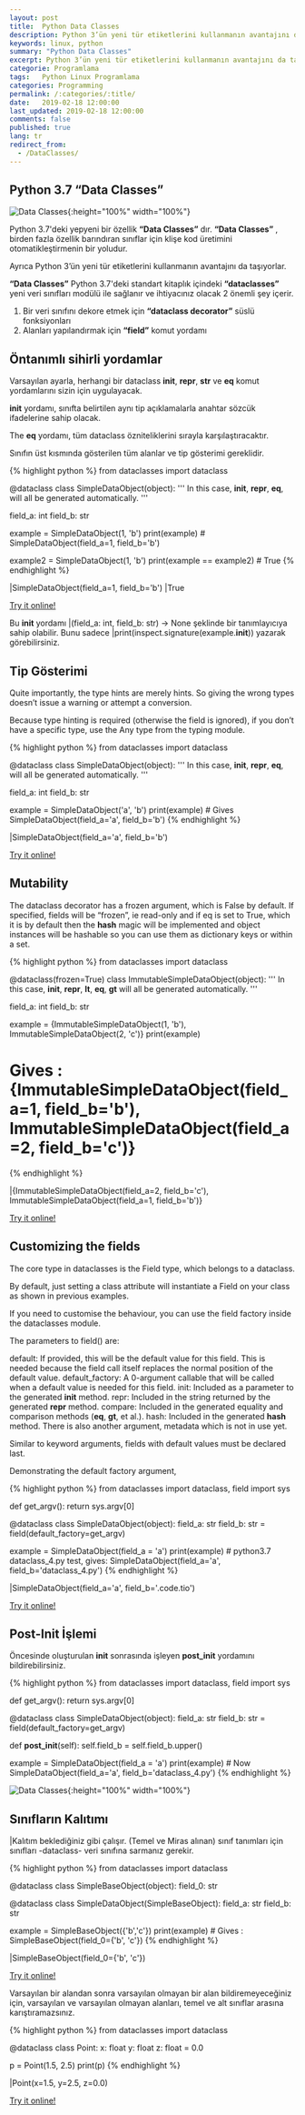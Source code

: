 ```yaml
---
layout: post
title:  Python Data Classes
description: Python 3’ün yeni tür etiketlerini kullanmanın avantajını da taşıyorlar.
keywords: linux, python
summary: "Python Data Classes"
excerpt: Python 3’ün yeni tür etiketlerini kullanmanın avantajını da taşıyorlar.
categorie: Programlama
tags:   Python Linux Programlama
categories: Programming
permalink: /:categories/:title/
date:   2019-02-18 12:00:00
last_updated: 2019-02-18 12:00:00
comments: false
published: true
lang: tr
redirect_from:
  - /DataClasses/
---
```

 
  
## Python 3.7 “Data Classes”

![Data Classes](/images/data-class/data-class.jpg "Data Classes"){:height="100%" width="100%"}

Python 3.7'deki yepyeni bir özellik __“Data Classes”__ dır. __“Data Classes”__ , birden fazla özellik barındıran sınıflar için klişe kod üretimini otomatikleştirmenin bir yoludur.

Ayrıca Python 3’ün yeni tür etiketlerini kullanmanın avantajını da taşıyorlar.

__“Data Classes”__  Python 3.7'deki standart kitaplık içindeki  __“dataclasses”__ yeni veri sınıfları modülü ile sağlanır ve ihtiyacınız olacak 2 önemli şey içerir.
 
1. Bir veri sınıfını dekore etmek için __“dataclass decorator”__ süslü fonksiyonları
2. Alanları yapılandırmak için __“field”__ komut yordamı

## Öntanımlı sihirli yordamlar
Varsayılan ayarla,  herhangi bir dataclass  __init__, __repr__, __str__ ve __eq__ komut yordamlarını sizin için uygulayacak.

__init__ yordamı, sınıfta belirtilen aynı tip açıklamalarla anahtar sözcük ifadelerine sahip olacak.

The __eq__ yordamı, tüm dataclass özniteliklerini sırayla karşılaştıracaktır.

Sınıfın üst kısmında gösterilen tüm alanlar ve tip gösterimi gereklidir. 

{% highlight python %}
from dataclasses import dataclass

@dataclass
class SimpleDataObject(object):
  '''
  In this case,
  __init__, __repr__, __eq__,  will all be generated automatically.
  '''
  
  field_a: int
  field_b: str

example = SimpleDataObject(1, 'b')
print(example)  # SimpleDataObject(field_a=1, field_b='b')

example2 = SimpleDataObject(1, 'b')
print(example == example2)  # True
{% endhighlight %}

|SimpleDataObject(field_a=1, field_b='b')
|True

[Try it online!](https://tio.run/##jU7BTsMwDL3nK57EIatUIQG3SpE4cNmJA9wrt/VYUJqUxBPs64tXuu2wC1JiP9vvPXs6yj7Fp3ne5TRiIKE@UClc4McpZbm2jHm@4iXiTTmBX7T72n1yL5u0pKoxgLVW4zZC9r6gp8K11m3ro5e2rRVlnvIf4q9TxrcPAaS/Y3xw5EzCA@ggaSTxvU6O9xdnfTvPYWipgY9yKbsGRbIx/EOn4@Bur3yoYTtbmSmrcLMSK@DulrqucCpZ7d0iPds//tsfzuEsWna95wPP8y8 "Python 3 – Try It Online")


Bu __init__  yordamı 
|(field_a: int, field_b: str) -> None 
şeklinde bir tanımlayıcıya sahip olabilir. Bunu sadece 
|print(inspect.signature(example.__init__)) 
yazarak görebilirsiniz.

## Tip Gösterimi
Quite importantly, the type hints are merely hints. So giving the wrong types doesn’t issue a warning or attempt a conversion.

Because type hinting is required (otherwise the field is ignored), if you don’t have a specific type, use the Any type from the typing module.


{% highlight python %}
from dataclasses import dataclass


@dataclass
class SimpleDataObject(object):
  '''
  In this case,
  __init__, __repr__, __eq__,  will all be generated automatically.
  '''
  
  field_a: int
  field_b: str

example = SimpleDataObject('a', 'b')
print(example)  # Gives SimpleDataObject(field_a='a', field_b='b')
{% endhighlight %}

|SimpleDataObject(field_a='a', field_b='b')

[Try it online!](https://tio.run/##bU9Na8MwDL37VzzYwQ2EXnYLBHYYjJ126A8wSqKuHo6d2drW/vpUyUJ72EDS09O3poucUnyc52NOIwYS6gOVwgV@nFKWe8gY83Qnq8VBiwI/a/St@@BedmmFqjGAtVbta4ScfEFPhWvlzvnoxblavcxT/vX4c0H8@BBAqh3jnSNnEh5AX5JGEt9r5rK/TVY5eg6DowY@yo12DYpkY/hMy3Fo/15pydawna3MlLV1t5VWwANe/Df/89i2ql1bt0XtMmKerw "Python 3 – Try It Online")

## Mutability
The dataclass decorator has a frozen argument, which is False by default. If specified, fields will be “frozen”, ie read-only and if eq is set to True, which it is by default then the __hash__ magic will be implemented and object instances will be hashable so you can use them as dictionary keys or within a set.


{% highlight python %}
from dataclasses import dataclass

@dataclass(frozen=True)
class ImmutableSimpleDataObject(object):
  '''
  In this case,
  __init__, __repr__, __lt__, __eq__, __gt__ will all be generated automatically.
  '''
  
  field_a: int
  field_b: str

example = {ImmutableSimpleDataObject(1, 'b'), ImmutableSimpleDataObject(2, 'c')}
print(example)

# Gives : {ImmutableSimpleDataObject(field_a=1, field_b='b'), ImmutableSimpleDataObject(field_a=2, field_b='c')}

{% endhighlight %}

|{ImmutableSimpleDataObject(field_a=2, field_b='c'), ImmutableSimpleDataObject(field_a=1, field_b='b')}

[Try it online!](https://tio.run/##hVBNS8QwEL3nVwx4SANFcL0VCh4E2ZMHvYdpO7sbSdKaTNVV/O11drdWL66QZL7ey3vJsOddH6@naZP6AB0yth5zpgwuDH3in5ZSN0teCPqdYv2YRjLq2IJ1CCNj4@lBmJ5uBXvfPFHLRX8MplIAWms51xF45zK0mKmU2loXHVtbSpZoSKfMzx16PsWt1PDqvAeU3RBsKVJCpg5w5D4gu1Ym@8tFR9bGke8sVuAiL2VTQeakFL3hwSrU8PG3@6sSdKNNeeaBK4G02nyqIYlMMV9rlLqAO/cif1mdE5gt1iI026v/E/ymrH5RDgam6Qs "Python 3 – Try It Online")

## Customizing the fields
The core type in dataclasses is the Field type, which belongs to a dataclass.

By default, just setting a class attribute will instantiate a Field on your class as shown in previous examples.

If you need to customise the behaviour, you can use the field factory inside the dataclasses module.

The parameters to field() are:

default: If provided, this will be the default value for this field. This is needed because the field call itself replaces the normal position of the default value.
default_factory: A 0-argument callable that will be called when a default value is needed for this field.
init: Included as a parameter to the generated __init__ method.
repr: Included in the string returned by the generated __repr__ method.
compare: Included in the generated equality and comparison methods (__eq__, __gt__, et al.).
hash: Included in the generated __hash__ method.
There is also another argument, metadata which is not in use yet.

Similar to keyword arguments, fields with default values must be declared last.

Demonstrating the default factory argument,


{% highlight python %}
from dataclasses import dataclass, field
import sys


def get_argv():
    return sys.argv[0]


@dataclass
class SimpleDataObject(object):
  field_a: str
  field_b: str = field(default_factory=get_argv)

example = SimpleDataObject(field_a = 'a')
print(example)  # python3.7 dataclass_4.py test, gives: SimpleDataObject(field_a='a', field_b='dataclass_4.py')
{% endhighlight %}

|SimpleDataObject(field_a='a', field_b='.code.tio')

[Try it online!](https://tio.run/##dZBBi4MwEIXv8ysGetCASGELBUHoYe972ONSZNTRdbEmJFNZf72NqW0ppTkkvJfH9yYxk/zq4WOeG6tPWJNQ1ZNz7LA7GW3lYSXYdNzXsPpucgBQc4MtS0G2HWOVAfplWc52WALpYv9sjz54uHMg7PjtOT1/ever/ONKYh2OwAhFBWXoxN5lGSTmVxn7Zjr3UjRUibZTfptCAfA/LWwffSlZyf4qokiBsd0g8ZpXiBs01/9I94@HF7vUTCjsJMG2G9llb7m5pya3efPoGRGpeb4A "Python 3 – Try It Online")

## Post-Init İşlemi
Öncesinde oluşturulan __init__ sonrasında işleyen __post_init__ yordamını bildirebilirsiniz.

{% highlight python %}
from dataclasses import dataclass, field
import sys


def get_argv():
    return sys.argv[0]


@dataclass
class SimpleDataObject(object): 
  field_a: str
  field_b: str = field(default_factory=get_argv)

  def __post_init__(self):
      self.field_b = self.field_b.upper()

example = SimpleDataObject(field_a = 'a')
print(example)  # Now SimpleDataObject(field_a='a', field_b='dataclass_4.py')
{% endhighlight %}


![Data Classes](/images/data-class/scale.jpg "Data Classes"){:height="100%" width="100%"}

## Sınıfların Kalıtımı
|Kalıtım beklediğiniz gibi çalışır. (Temel ve Miras alınan) sınıf tanımları için sınıfları -dataclass- veri sınıfına sarmanız gerekir. 

{% highlight python %}
from dataclasses import dataclass

@dataclass
class SimpleBaseObject(object):
    field_0: str

@dataclass
class SimpleDataObject(SimpleBaseObject):
  field_a: str
  field_b: str

example = SimpleBaseObject({'b','c'})
print(example) # Gives : SimpleBaseObject(field_0={'b', 'c'})
{% endhighlight %}

|SimpleBaseObject(field_0={'b', 'c'})

[Try it online!](https://tio.run/##K6gsycjPM/7/P60oP1chJbEkMTknsbg4tVghM7cgv6gEIcTF5YBgg0mFYKCanFSnxOJU/6Ss1OQSjXwwpWnFpQAEaZmpOSnxBlYKxSVFODW7AEWhmtFNAxsDMSQRYgiMmwQ1M7UiEaRFwRbTJdXqSeo66snqtZpcBUWZeSUaULWa//8DAA "Python 3 – Try It Online")

Varsayılan bir alandan sonra varsayılan olmayan bir alan bildiremeyeceğiniz için, varsayılan ve varsayılan olmayan alanları, temel ve alt sınıflar arasına karıştıramazsınız. 

{% highlight python %}
from dataclasses import dataclass

@dataclass
class Point:
    x: float
    y: float
    z: float = 0.0

p = Point(1.5, 2.5)
print(p)
{% endhighlight %}

|Point(x=1.5, y=2.5, z=0.0)

[Try it online!](https://tio.run/##K6gsycjPM/7/P60oP1chJbEkMTknsbg4tVghM7cgv6gEIcTF5YBgg0mFgPzMvBIrLgUgqLBSSMvJTywBcyqROVVQjoKtgoGeARdXAZAB1qhhqGeqo2CkZ6rJVVAE4hdo/v8PAA "Python 3 – Try It Online")

